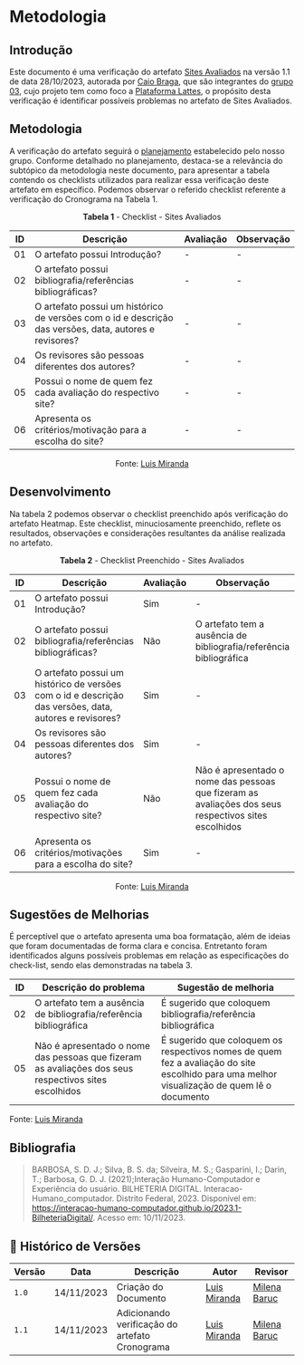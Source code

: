 # Metodologia
 
## Introdução

Este documento é uma verificação do artefato [Sites Avaliados](https://interacao-humano-computador.github.io/2023.2-PlataformaLattes/planejamento/sites-avaliados/) na versão 1.1 de data 28/10/2023, autorada por [Caio Braga](https://github.com/caioalvesbraga), que são integrantes 
do [grupo 03](https://interacao-humano-computador.github.io/2023.2-PlataformaLattes/), cujo projeto tem como foco a [Plataforma Lattes](https://www.lattes.cnpq.br/), o propósito desta verificação é identificar 
possíveis problemas no artefato de Sites Avaliados.

## Metodologia 

A verificação do artefato seguirá o [planejamento](https://interacao-humano-computador.github.io/2023.2-Ventoy/verificacao/planejamendoDaVerificacao/) estabelecido pelo nosso grupo. Conforme detalhado no planejamento, 
destaca-se a relevância do subtópico da metodologia neste documento, para apresentar a tabela contendo os checklists utilizados para realizar essa verificação deste artefato em específico. 
Podemos observar o referido checklist referente a verificação do Cronograma na Tabela 1. 

<center>

**Tabela 1** - Checklist - Sites Avaliados

| ID | Descrição                                                                                                                      | Avaliação  | Observação                                                             |
|----|--------------------------------------------------------------------------------------------------------------------------------|------------|------------------------------------------------------------------------|
| 01  | O artefato possui Introdução?                                                                                                  | -          | -       |
| 02  | O artefato possui bibliografia/referências bibliográficas?                                                                     | -          | -  |
| 03  | O artefato possui um histórico de versões com o id e descrição das versões, data, autores e revisores?                         | -          | -    |
| 04  | Os revisores são pessoas diferentes dos autores?                                    | -        | - |
| 05  | Possui o nome de quem fez cada avaliação do respectivo site?                                    | -        | - |
| 06  | Apresenta os critérios/motivação para a escolha do site?                                  | -        | - |

Fonte: [Luis Miranda](https://github.com/LuisMiranda10) 

</center>

## Desenvolvimento 

Na tabela 2 podemos observar o checklist preenchido após verificação do artefato Heatmap. Este checklist, minuciosamente preenchido, reflete os resultados, observações e considerações resultantes da análise realizada no artefato.

<center>

**Tabela 2** - Checklist Preenchido - Sites Avaliados

| ID | Descrição                                                                                                                      | Avaliação  | Observação                                                             |
|----|--------------------------------------------------------------------------------------------------------------------------------|------------|------------------------------------------------------------------------|
| 01  | O artefato possui Introdução?                                                                                                  | Sim          | -       |
| 02  | O artefato possui bibliografia/referências bibliográficas?                                                                     | Não          | O artefato tem a ausência de bibliografia/referência bibliográfica  | 
| 03  | O artefato possui um histórico de versões com o id e descrição das versões, data, autores e revisores?                         | Sim         | -    |
| 04  | Os revisores são pessoas diferentes dos autores?                                    | Sim      | - |
| 05  | Possui o nome de quem fez cada avaliação do respectivo site?                                    | Não      | Não é apresentado o nome das pessoas que fizeram as avaliações dos seus respectivos sites escolhidos |
| 06  | Apresenta os critérios/motivações para a escolha do site?                                  |   Sim    |  -  |

Fonte: [Luis Miranda](https://github.com/LuisMiranda10) 

</center>

## Sugestões de Melhorias

É perceptível que o artefato apresenta uma boa formatação, além de ideias que foram documentadas de forma clara e concisa. Entretanto foram identificados alguns possíveis problemas em relação as especificações do check-list, sendo elas demonstradas na tabela 3. 

| ID | Descrição do problema | Sugestão de melhoria |
| --- | ---------------------| ---------------------- |
| 02  | O artefato tem a ausência de bibliografia/referência bibliográfica   |  É sugerido que coloquem bibliografia/referência bibliográfica  |
| 05  |  Não é apresentado o nome das pessoas que fizeram as avaliações dos seus respectivos sites escolhidos        | É sugerido que coloquem os respectivos nomes de quem fez a avaliação do site escolhido para uma melhor visualização de quem lê o documento     |

Fonte: [Luis Miranda](https://github.com/LuisMiranda10) 

</center>

## Bibliografia

> BARBOSA, S. D. J.; Silva, B. S. da; Silveira, M. S.; Gasparini, I.; Darin, T.; Barbosa, G. D. J. (2021);Interação Humano-Computador e Experiência do usuário.
> BILHETERIA DIGITAL. Interacao-Humano_computador. Distrito Federal, 2023. Disponível em: <https://interacao-humano-computador.github.io/2023.1-BilheteriaDigital/>. Acesso em: 10/11/2023.<br>

## 📑 Histórico de Versões

| Versão | Data       | Descrição                                       | Autor                                          | Revisor                                      |
| ------ | ---------- | ----------------------------------------------- | -----------------------------------------------| ---------------------------------------------|
| `1.0`  | 14/11/2023 | Criação do Documento | [Luis Miranda](https://github.com/LuisMiranda10)   | [Milena Baruc](https://github.com/MilenaBaruc) |
| `1.1`  | 14/11/2023 | Adicionando verificação do artefato Cronograma  |  [Luis Miranda](https://github.com/LuisMiranda10)  | [Milena Baruc](https://github.com/MilenaBaruc) |
